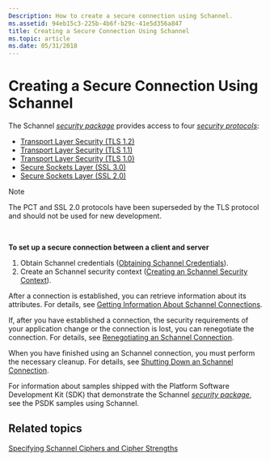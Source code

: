 ```yaml
---
Description: How to create a secure connection using Schannel.
ms.assetid: 94eb15c3-225b-4b6f-b29c-41e5d356a847
title: Creating a Secure Connection Using Schannel
ms.topic: article
ms.date: 05/31/2018
---
```


# Creating a Secure Connection Using Schannel

The Schannel [*security package*](/windows/desktop/SecGloss/s-gly) provides access to four [*security protocols*](/windows/desktop/SecGloss/s-gly):

-   [Transport Layer Security (TLS 1.2)](transport-layer-security-protocol.md)
-   [Transport Layer Security (TLS 1.1)](transport-layer-security-protocol.md)
-   [Transport Layer Security (TLS 1.0)](transport-layer-security-protocol.md)
-   [Secure Sockets Layer (SSL 3.0)](secure-sockets-layer-protocol.md)
-   [Secure Sockets Layer (SSL 2.0)](secure-sockets-layer-protocol.md)

> [!Note]  
> The PCT and SSL 2.0 protocols have been superseded by the TLS protocol and should not be used for new development.

 

**To set up a secure connection between a client and server**

1.  Obtain Schannel credentials ([Obtaining Schannel Credentials](obtaining-schannel-credentials.md)).
2.  Create an Schannel security context ([Creating an Schannel Security Context](creating-an-schannel-security-context.md)).

After a connection is established, you can retrieve information about its attributes. For details, see [Getting Information About Schannel Connections](getting-information-about-schannel-connections.md).

If, after you have established a connection, the security requirements of your application change or the connection is lost, you can renegotiate the connection. For details, see [Renegotiating an Schannel Connection](renegotiating-an-schannel-connection.md).

When you have finished using an Schannel connection, you must perform the necessary cleanup. For details, see [Shutting Down an Schannel Connection](shutting-down-an-schannel-connection.md).

For information about samples shipped with the Platform Software Development Kit (SDK) that demonstrate the Schannel [*security package*](/windows/desktop/SecGloss/s-gly), see the PSDK samples using Schannel.

## Related topics

<dl> <dt>

[Specifying Schannel Ciphers and Cipher Strengths](specifying-schannel-ciphers-and-cipher-strengths.md)
</dt> </dl>

 

 